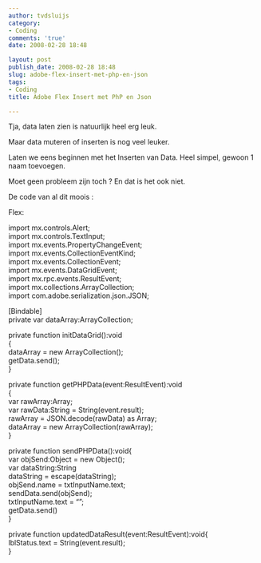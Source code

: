 ```yaml
---
author: tvdsluijs
category:
- Coding
comments: 'true'
date: 2008-02-28 18:48

layout: post
publish_date: 2008-02-28 18:48
slug: adobe-flex-insert-met-php-en-json
tags:
- Coding
title: Adobe Flex Insert met PhP en Json

---
```

Tja, data laten zien is natuurlijk heel erg leuk.  
  
Maar data muteren of inserten is nog veel leuker.  
  
Laten we eens beginnen met het Inserten van Data. Heel simpel, gewoon 1 naam
toevoegen.  
  
Moet geen probleem zijn toch ? En dat is het ook niet.  
  
  
  
De code van al dit moois :  
  
Flex:  
  
  
  
  
import mx.controls.Alert;  
import mx.controls.TextInput;  
import mx.events.PropertyChangeEvent;  
import mx.events.CollectionEventKind;  
import mx.events.CollectionEvent;  
import mx.events.DataGridEvent;  
import mx.rpc.events.ResultEvent;  
import mx.collections.ArrayCollection;  
import com.adobe.serialization.json.JSON;  
  
[Bindable]  
private var dataArray:ArrayCollection;  
  
private function initDataGrid():void  
{  
dataArray = new ArrayCollection();  
getData.send();  
}  
  
private function getPHPData(event:ResultEvent):void  
{  
var rawArray:Array;  
var rawData:String = String(event.result);  
rawArray = JSON.decode(rawData) as Array;  
dataArray = new ArrayCollection(rawArray);  
}  
  
private function sendPHPData():void{  
var objSend:Object = new Object();  
var dataString:String  
dataString = escape(dataString);  
objSend.name = txtInputName.text;  
sendData.send(objSend);  
txtInputName.text = “”;  
getData.send()  
}  
  
private function updatedDataResult(event:ResultEvent):void{  
lblStatus.text = String(event.result);  
}

